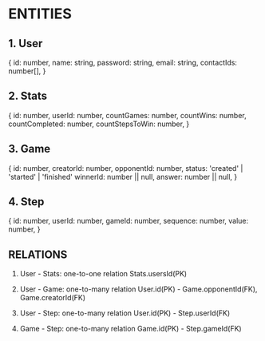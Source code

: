 # ENTITIES

## 1. User
{
  id: number,
  name: string,
  password: string,
  email: string,
  contactIds: number[], 
}

## 2. Stats
{
  id: number,
  userId: number,
  countGames: number,
  countWins: number,
  countCompleted: number,
  countStepsToWin: number,
}

## 3. Game
{
  id: number,
  creatorId: number,
  opponentId: number,
  status:  'created' | 'started' | 'finished'
  winnerId: number || null,
  answer: number || null, 
}

## 4. Step
{
  id: number,
  userId: number,
  gameId: number,
  sequence: number,
  value: number, 
}

## RELATIONS

1. User - Stats: one-to-one relation
    Stats.usersId(PK)

2. User - Game: one-to-many relation
    User.id(PK) - Game.opponentId(FK),  Game.creatorId(FK)

3. User - Step: one-to-many relation
    User.id(PK) - Step.userId(FK)

4. Game - Step:  one-to-many relation
    Game.id(PK) - Step.gameId(FK)
